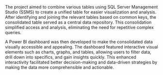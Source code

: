 The project aimed to combine various tables using SQL Server Management Studio (SSMS) to create a unified table for easier visualization and analysis. After identifying and joining the relevant tables based on common keys, the consolidated table served as a central data repository. This consolidation simplified access and analysis, eliminating the need for repetitive complex queries.

A Power BI dashboard was then developed to make the consolidated data visually accessible and appealing. The dashboard featured interactive visual elements such as charts, graphs, and tables, allowing users to filter data, drill down into specifics, and gain insights quickly. This enhanced interactivity facilitated better decision-making and data-driven strategies by making the data more comprehensible and actionable.
